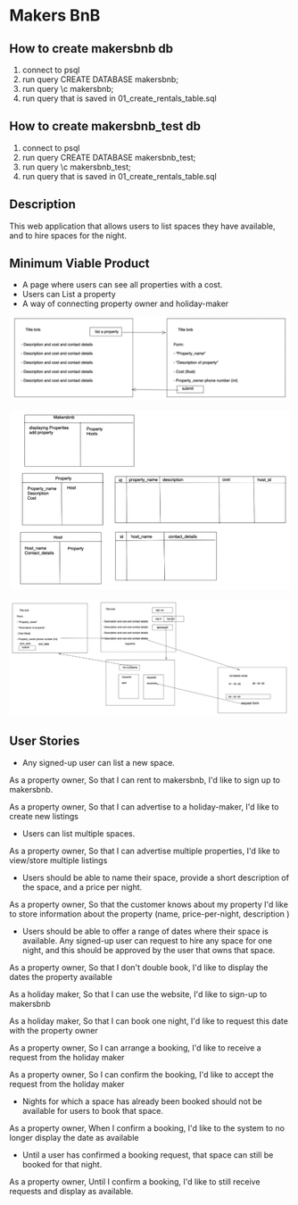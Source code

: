 # Makers BnB

## How to create makersbnb db
1. connect to psql
2. run query CREATE DATABASE makersbnb;
3. run query \c makersbnb;
4. run query that is saved in 01_create_rentals_table.sql

## How to create makersbnb_test db
1. connect to psql
2. run query CREATE DATABASE makersbnb_test;
3. run query \c makersbnb_test;
4. run query that is saved in 01_create_rentals_table.sql
## Description

This web application that allows users to list spaces they have available, and to hire spaces for the night.

## Minimum Viable Product

- A page where users can see all properties with a cost.
- Users can List a property
- A way of connecting property owner and holiday-maker

![view_mock_up](/public/images/Page_mock_up.png)

![CRC](/public/images/CRC_diagram.png)

![CRC](/public/images/Pages_mock_up.png)

## User Stories

- Any signed-up user can list a new space.

As a property owner,
So that I can rent to makersbnb,
I'd like to sign up to makersbnb.

As a property owner,
So that I can advertise to a holiday-maker,
I'd like to create new listings


- Users can list multiple spaces.

As a property owner,
So that I can advertise multiple properties,
I'd like to view/store multiple listings


- Users should be able to name their space, provide a short description of the space, and a price per night.

As a property owner,
So that the customer knows about my property
I'd like to store information about the property (name, price-per-night, description )


- Users should be able to offer a range of dates where their space is available.
Any signed-up user can request to hire any space for one night, and this should be approved by the user that owns that space.

As a property owner,
So that I don't double book,
I'd like to display the dates the property available

As a holiday maker,
So that I can use the website,
I'd like to sign-up to makersbnb

As a holiday maker,
So that I can book one night,
I'd like to request this date with the property owner

As a property owner,
So I can arrange a booking,
I'd like to receive a request from the holiday maker

As a property owner,
So I can confirm the booking,
I'd like to accept the request from the holiday maker


- Nights for which a space has already been booked should not be available for users to book that space.

As a property owner,
When I confirm a booking,
I'd like to the system to no longer display the date as available


- Until a user has confirmed a booking request, that space can still be booked for that night.

As a property owner,
Until I confirm a booking,
I'd like to still receive requests and display as available.
